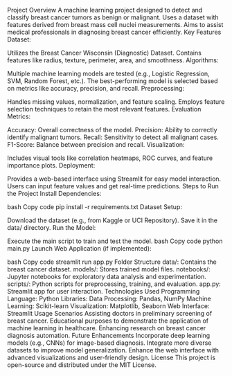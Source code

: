 Project Overview
A machine learning project designed to detect and classify breast cancer tumors as benign or malignant.
Uses a dataset with features derived from breast mass cell nuclei measurements.
Aims to assist medical professionals in diagnosing breast cancer efficiently.
Key Features
Dataset:

Utilizes the Breast Cancer Wisconsin (Diagnostic) Dataset.
Contains features like radius, texture, perimeter, area, and smoothness.
Algorithms:

Multiple machine learning models are tested (e.g., Logistic Regression, SVM, Random Forest, etc.).
The best-performing model is selected based on metrics like accuracy, precision, and recall.
Preprocessing:

Handles missing values, normalization, and feature scaling.
Employs feature selection techniques to retain the most relevant features.
Evaluation Metrics:

Accuracy: Overall correctness of the model.
Precision: Ability to correctly identify malignant tumors.
Recall: Sensitivity to detect all malignant cases.
F1-Score: Balance between precision and recall.
Visualization:

Includes visual tools like correlation heatmaps, ROC curves, and feature importance plots.
Deployment:

Provides a web-based interface using Streamlit for easy model interaction.
Users can input feature values and get real-time predictions.
Steps to Run the Project
Install Dependencies:

bash
Copy code
pip install -r requirements.txt
Dataset Setup:

Download the dataset (e.g., from Kaggle or UCI Repository).
Save it in the data/ directory.
Run the Model:

Execute the main script to train and test the model.
bash
Copy code
python main.py
Launch Web Application (if implemented):

bash
Copy code
streamlit run app.py
Folder Structure
data/: Contains the breast cancer dataset.
models/: Stores trained model files.
notebooks/: Jupyter notebooks for exploratory data analysis and experimentation.
scripts/: Python scripts for preprocessing, training, and evaluation.
app.py: Streamlit app for user interaction.
Technologies Used
Programming Language: Python
Libraries:
Data Processing: Pandas, NumPy
Machine Learning: Scikit-learn
Visualization: Matplotlib, Seaborn
Web Interface: Streamlit
Usage Scenarios
Assisting doctors in preliminary screening of breast cancer.
Educational purposes to demonstrate the application of machine learning in healthcare.
Enhancing research on breast cancer diagnosis automation.
Future Enhancements
Incorporate deep learning models (e.g., CNNs) for image-based diagnosis.
Integrate more diverse datasets to improve model generalization.
Enhance the web interface with advanced visualizations and user-friendly design.
License
This project is open-source and distributed under the MIT License.
